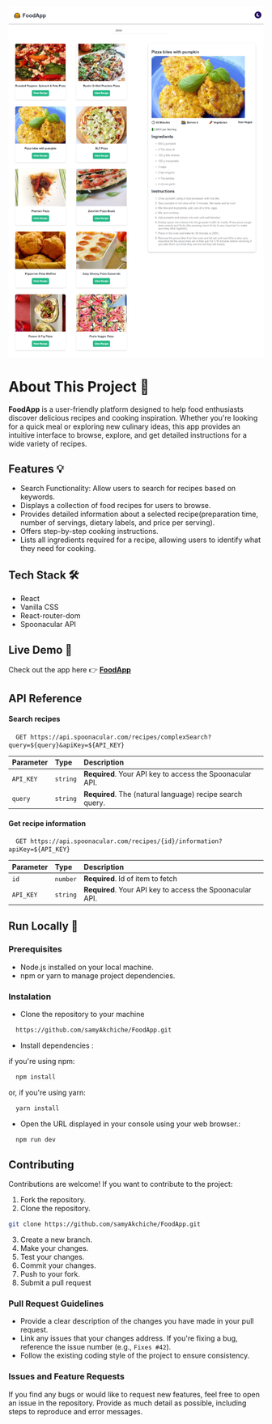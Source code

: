 ![FoodApp screenshot](./foodapp-fullScreenShot.png)


# About This Project 🚀 
**FoodApp** is a user-friendly platform designed to help food enthusiasts discover delicious recipes and cooking inspiration. Whether you're looking for a quick meal or exploring new culinary ideas, this app provides an intuitive interface to browse, explore, and get detailed instructions for a wide variety of recipes.

## Features 💡

- Search Functionality: Allow users to search for recipes based on keywords.
- Displays a collection of food recipes for users to browse.
- Provides detailed information about a selected recipe(preparation time, number of servings, dietary labels, and price per serving).
- Offers step-by-step cooking instructions.
- Lists all ingredients required for a recipe, allowing users to identify what they need for cooking.


## Tech Stack 🛠

* React
* Vanilla CSS
* React-router-dom
* Spoonacular API

## Live Demo 🎥

Check out the app here 👉 **[FoodApp]([https://onepiece-quiz-2022.web.app/](https://samy-foodapp.netlify.app/))**

## API Reference

#### Search recipes

```http
  GET https://api.spoonacular.com/recipes/complexSearch?query=${query}&apiKey=${API_KEY}
```

| Parameter | Type     | Description                |
| :-------- | :------- | :------------------------- |
| `API_KEY` | `string` | **Required**. Your API key to access the Spoonacular API.|
| `query` | `string` | **Required**. The (natural language) recipe search query.|

#### Get recipe information

```http
  GET https://api.spoonacular.com/recipes/{id}/information?apiKey=${API_KEY}
```

| Parameter | Type     | Description                       |
| :-------- | :------- | :-------------------------------- |
| `id`      | `number` | **Required**. Id of item to fetch |
| `API_KEY`      | `string` | **Required**. Your API key to access the Spoonacular API.|



## Run Locally 🚦

### Prerequisites

* Node.js installed on your local machine.
* npm or yarn to manage project dependencies.

### Instalation

* Clone the repository to your machine

```bash
  https://github.com/samyAkchiche/FoodApp.git
```
* Install dependencies :

if you're using npm:

```bash
  npm install
```

or, if you're using yarn:
```bash
  yarn install
```

* Open the URL displayed in your console using your web browser.:

```bash
  npm run dev
```

## Contributing

Contributions are welcome! If you want to contribute to the project:

1. Fork the repository.
2. Clone the repository.
```bash
git clone https://github.com/samyAkchiche/FoodApp.git
```
3. Create a new branch.
4. Make your changes.
5. Test your changes.
6. Commit your changes.
7. Push to your fork.
8. Submit a pull request

### Pull Request Guidelines

* Provide a clear description of the changes you have made in your pull request.
* Link any issues that your changes address. If you're fixing a bug, reference the issue number (e.g., `Fixes #42`).
* Follow the existing coding style of the project to ensure consistency.

### Issues and Feature Requests

If you find any bugs or would like to request new features, feel free to open an issue in the repository. Provide as much detail as possible, including steps to reproduce and error messages.




   
